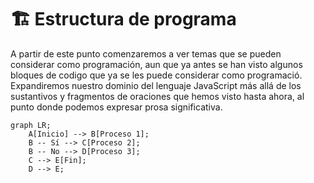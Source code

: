 # 🏗️ Estructura de programa
A partir de este punto comenzaremos a ver temas que se pueden considerar como programación, aun que ya antes se han visto algunos bloques de codigo que ya se les puede considerar como programació. Expandiremos nuestro dominio del lenguaje JavaScript más allá de los sustantivos y fragmentos de oraciones que hemos visto hasta ahora, al punto donde podemos expresar prosa significativa.
```mermaid
graph LR;
    A[Inicio] --> B[Proceso 1];
    B -- Sí --> C[Proceso 2];
    B -- No --> D[Proceso 3];
    C --> E[Fin];
    D --> E;
```